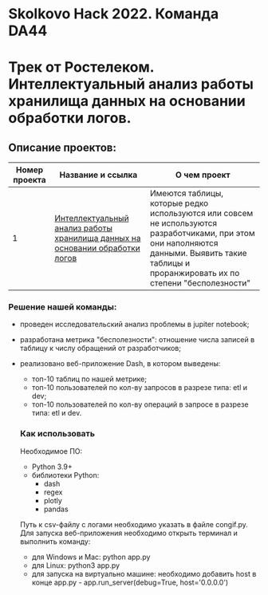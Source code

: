 # Skolkovo Hack 2022. Команда DA44
# Трек от Ростелеком. Интеллектуальный анализ работы хранилища данных на основании обработки логов.

## Описание проектов:
| Номер проекта | Название и ссылка | О чем проект                                                     |
|---------------|-------------------|------------------------------------------------------------------|
|1              |[Интеллектуальный анализ работы хранилища данных на основании обработки логов](https://github.com/AlexeyK12/SkolkovoHack-2022/blob/main/skolkovo_hack.ipynb)|Имеются таблицы, которые редко используются или совсем не используются разработчиками, при этом они наполняются данными. Выявить такие таблицы и проранжировать их по степени "бесполезности"|

### Решение нашей команды:
- проведен исследовательский анализ проблемы в jupiter notebook;
- разработана метрика "бесполезности": отношение числа записей в таблицу к числу обращений от разработчиков;
- реализовано веб-приложение Dash, в котором выведены:
  - топ-10 таблиц по нашей метрике;
  - топ-10 пользователей по кол-ву запросов в разрезе типа: etl и dev;
  - топ-10 пользователей по кол-ву операций в запросе в разрезе типа: etl и dev.
  
  ### Как использовать
  Необходимое ПО:
  - Python 3.9+
  - библиотеки Python:
    - dash
    - regex
    - plotly
    - pandas
    
   Путь к csv-файлу с логами необходимо указать в файле congif.py.   
   Для запуска веб-приложения необходимо открыть терминал и выполнить команду:
   - для Windows и Mac: python app.py
   - для Linux: python3 app.py
   - для запуска на виртуально машине: необходимо добавить host в конце app.py - app.run_server(debug=True, host='0.0.0.0')
